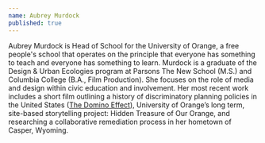 ```yaml
---
name: Aubrey Murdock
published: true
---
```

Aubrey Murdock is Head of School for the University of Orange, a free people's school that operates on the principle that everyone has something to teach and everyone has something to learn. Murdock is a graduate of the Design & Urban Ecologies program at Parsons The New School (M.S.) and Columbia College (B.A., Film Production). She focuses on the role of media and design within civic education and involvement. Her most recent work includes a short film outlining a history of discriminatory planning policies in the United States ([The Domino Effect](https://vimeo.com/126115082)), University of Orange’s long term, site-based storytelling project: Hidden Treasure of Our Orange, and researching a collaborative remediation process in her hometown of Casper, Wyoming.
